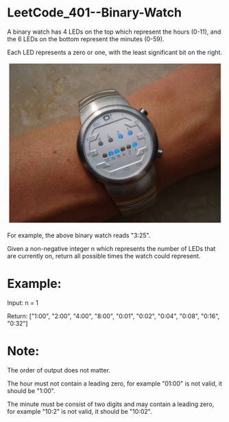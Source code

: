 # LeetCode_401--Binary-Watch

A binary watch has 4 LEDs on the top which represent the hours (0-11), and the 6 LEDs on the bottom represent the minutes (0-59).

Each LED represents a zero or one, with the least significant bit on the right.

![image](https://github.com/eric82714/LeetCode_401--Binary-Watch/blob/master/image/example.PNG)

For example, the above binary watch reads "3:25".

Given a non-negative integer n which represents the number of LEDs that are currently on, return all possible times the watch could represent.

# Example:

Input: n = 1

Return: ["1:00", "2:00", "4:00", "8:00", "0:01", "0:02", "0:04", "0:08", "0:16", "0:32"]

# Note:

The order of output does not matter.

The hour must not contain a leading zero, for example "01:00" is not valid, it should be "1:00".

The minute must be consist of two digits and may contain a leading zero, for example "10:2" is not valid, it should be "10:02".
